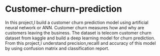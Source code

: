 # Customer-churn-prediction
 In this project,I build a customer churn prediction model using artificial neural network or ANN. Customer churn measures how and why are customers leaving the business. The dataset is telecom customer churn dataset from kaggle and build a deep learning model for churn prediction. From this project,I understand precision,recalll and accuracy of this model by using confusion matrix and classification report.
